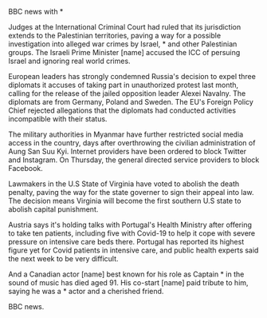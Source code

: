 BBC news with *

Judges at the International Criminal Court had ruled that its jurisdiction extends to the Palestinian territories, paving a way for a possible investigation into alleged war crimes by Israel, * and other Palestinian groups. The Israeli Prime Minister [name] accused the ICC of persuing Israel and ignoring real world crimes.

European leaders has strongly condemned Russia's decision to expel three diplomats it accuses of taking part in unauthorized protest last month, calling for the release of the jailed opposition leader Alexei Navalny. The diplomats are from Germany, Poland and Sweden. The EU's Foreign Policy Chief rejected allegations that the diplomats had conducted activities incompatible with their status.

The military authorities in Myanmar have further restricted social media access in the country, days after overthrowing the civilian administration of Aung San Suu Kyi. Internet providers have been ordered to block Twitter and Instagram. On Thursday, the general directed service providers to block Facebook.

Lawmakers in the U.S State of Virginia have voted to abolish the death penalty, paving the way for the state governer to sign their appeal into law. The decision means Virginia will become the first southern U.S state to abolish capital punishment.

Austria says it's holding talks with Portugal's Health Ministry after offering to take ten patients, including five with Covid-19 to help it cope with severe pressure on intensive care beds there. Portugal has reported its highest figure yet for Covid patients in intensive care, and public health experts said the next week to be very difficult.

And a Canadian actor [name] best known for his role as Captain * in the sound of music has died aged 91. His co-start [name] paid tribute to him, saying he was a * actor and a cherished friend.

BBC news.
